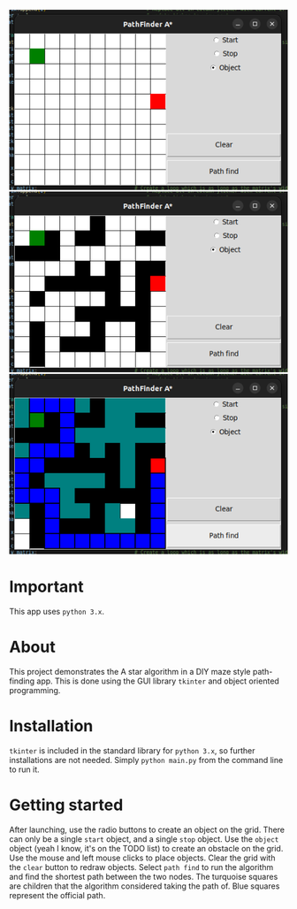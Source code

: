 ![Example 1.1](https://github.com/KooperL/tkinterAstar/blob/main/gallery/example%201.1.png "Example 1.1")
![Example 1.2](https://github.com/KooperL/tkinterAstar/blob/main/gallery/example%201.2.png "Example 1.2")
![Example 1.3](https://github.com/KooperL/tkinterAstar/blob/main/gallery/example%201.3.png "Example 1.3")

# Important

This app uses `python 3.x`.

# About

This project demonstrates the A star algorithm in a DIY maze style path-finding app. This is done using the GUI library `tkinter` and object oriented programming. 

# Installation

`tkinter` is included in the standard library for `python 3.x`, so further installations are not needed.
Simply `python main.py` from the command line to run it.

# Getting started

After launching, use the radio buttons to create an object on the grid. There can only be a single `start` object, and a single `stop` object. Use the `object` object (yeah I know, it's on the TODO list) to create an obstacle on the grid.
Use the mouse and left mouse clicks to place objects.
Clear the grid with the `clear` button to redraw objects.
Select `path find` to run the algorithm and find the shortest path between the two nodes.
The turquoise squares are children that the algorithm considered taking the path of. Blue squares represent the official path.
